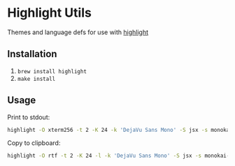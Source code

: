 # Highlight Utils

Themes and language defs for use with [highlight][1]

## Installation

1. `brew install highlight`
1. `make install`

## Usage

Print to stdout:
```bash
highlight -O xterm256 -t 2 -K 24 -k 'DejaVu Sans Mono' -S jsx -s monokai-e public/Tab.js
```

Copy to clipboard:
```bash
highlight -O rtf -t 2 -K 24 -l -k 'DejaVu Sans Mono' -S jsx -s monokai-e public/Tab.js | pbcopy
```


[1]: http://www.andre-simon.de/doku/highlight/en/highlight.php
